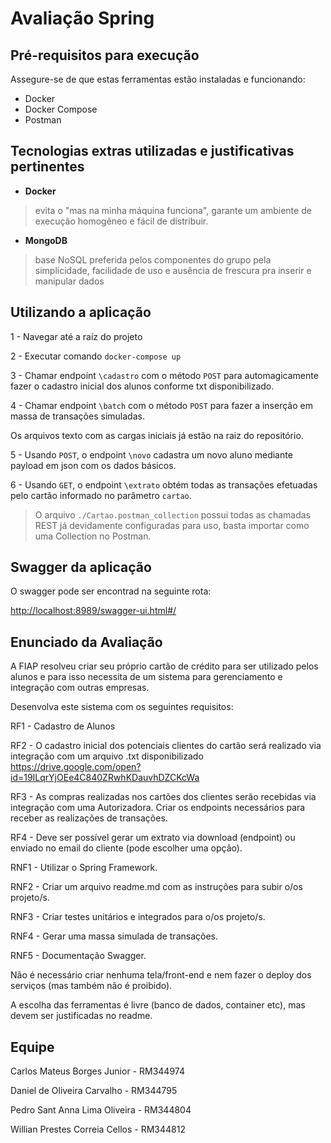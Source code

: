 # Avaliação Spring

## Pré-requisitos para execução

Assegure-se de que estas ferramentas estão instaladas e funcionando:

- Docker
- Docker Compose
- Postman

## Tecnologias extras utilizadas e justificativas pertinentes

- **Docker**

> evita o "mas na minha máquina funciona", garante um ambiente de execução homogêneo e fácil de distribuir.

- **MongoDB**

> base NoSQL preferida pelos componentes do grupo pela simplicidade, facilidade de uso e ausência de frescura pra inserir e manipular dados

## Utilizando a aplicação

1 - Navegar até a raíz do projeto

2 - Executar comando `docker-compose up`

3 - Chamar endpoint `\cadastro` com o método `POST` para automagicamente fazer o cadastro inicial dos alunos conforme txt disponibilizado.

4 - Chamar endpoint `\batch` com o método `POST` para fazer a inserção em massa de transações simuladas.

Os arquivos texto com as cargas iniciais já estão na raiz do repositório.

5 - Usando `POST`, o endpoint `\novo` cadastra um novo aluno mediante payload em json com os dados básicos.

6 - Usando `GET`, o endpoint `\extrato` obtém todas as transações efetuadas pelo cartão informado no parâmetro `cartao`.

> O arquivo `./Cartao.postman_collection` possui todas as chamadas REST já devidamente configuradas para uso, basta importar como uma Collection no Postman.

## Swagger da aplicação

O swagger pode ser encontrad na seguinte rota:

<http://localhost:8989/swagger-ui.html#/>

## Enunciado da Avaliação

A FIAP resolveu criar seu próprio cartão de crédito para ser utilizado pelos
alunos e para isso necessita de um sistema para gerenciamento e
integração com outras empresas.

Desenvolva este sistema com os seguintes requisitos:

RF1 - Cadastro de Alunos

RF2 - O cadastro inicial dos potenciais clientes do cartão será realizado via
integração com um arquivo .txt disponibilizado
<https://drive.google.com/open?id=19ILqrYjOEe4C840ZRwhKDauvhDZCKcWa>

RF3 - As compras realizadas nos cartões dos clientes serão recebidas via
integração com uma Autorizadora. Criar os endpoints necessários para
receber as realizações de transações.

RF4 - Deve ser possível gerar um extrato via download (endpoint) ou
enviado no email do cliente (pode escolher uma opção).

RNF1 - Utilizar o Spring Framework.

RNF2 - Criar um arquivo readme.md com as instruções para subir o/os
projeto/s.

RNF3 - Criar testes unitários e integrados para o/os projeto/s.

RNF4 - Gerar uma massa simulada de transações.

RNF5 - Documentação Swagger.

Não é necessário criar nenhuma tela/front-end e nem fazer o deploy dos
serviços (mas também não é proibido).

A escolha das ferramentas é livre (banco de dados, container etc), mas
devem ser justificadas no readme.

## Equipe

Carlos Mateus Borges Junior - RM344974

Daniel de Oliveira Carvalho - RM344795

Pedro Sant Anna Lima Oliveira - RM344804

Willian Prestes Correia Cellos - RM344812
